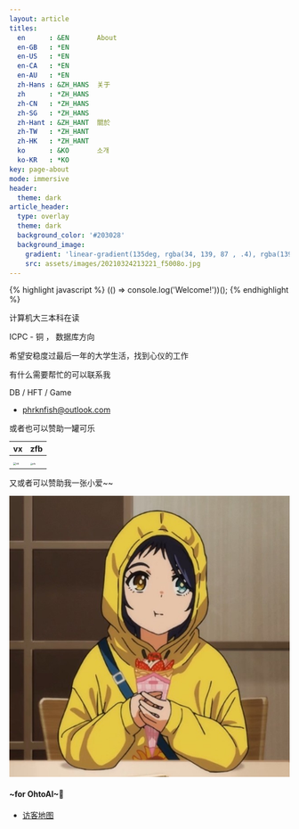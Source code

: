 ```yaml
---
layout: article
titles:
  en      : &EN       About
  en-GB   : *EN
  en-US   : *EN
  en-CA   : *EN
  en-AU   : *EN
  zh-Hans : &ZH_HANS  关于
  zh      : *ZH_HANS
  zh-CN   : *ZH_HANS
  zh-SG   : *ZH_HANS
  zh-Hant : &ZH_HANT  關於
  zh-TW   : *ZH_HANT
  zh-HK   : *ZH_HANT
  ko      : &KO       소개
  ko-KR   : *KO
key: page-about
mode: immersive
header:
  theme: dark
article_header:
  type: overlay
  theme: dark
  background_color: '#203028'
  background_image:
    gradient: 'linear-gradient(135deg, rgba(34, 139, 87 , .4), rgba(139, 34, 139, .4))'
    src: assets/images/20210324213221_f5008o.jpg
---
```


{% highlight javascript %}
(() => console.log('Welcome!'))();
{% endhighlight %}

计算机大三本科在读 

ICPC - 铜 ， 数据库方向

希望安稳度过最后一年的大学生活，找到心仪的工作

有什么需要帮忙的可以联系我

DB / HFT / Game

- <i class="fa-solid fa-envelope"></i> <phrknfish@outlook.com>

或者也可以赞助一罐可乐



| vx                                                           | zfb                                                          |
| ------------------------------------------------------------ | ------------------------------------------------------------ |
| <img src="https://s2.loli.net/2022/04/04/RLdU9vs2KSgjJiu.png" alt="vx" style="zoom: 33%;" /> | <img src="https://s2.loli.net/2022/04/04/zC67YtALkXsPh9I.jpg" alt="zfb" style="zoom:25%;" /> |


又或者可以赞助我一张小爱~~


<div class="card">
  <div class="card__image">
    <img class="image" src="/assets/images/20210210205918_9d539.jpg" alt="OhtoAI"/>
  </div>
  <div class="card__content">
    <div class="card__header">
      <h4>~for OhtoAI~🥰</h4>
    </div>
  </div>
</div>


- [访客地图](/map/)
